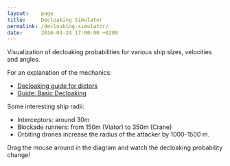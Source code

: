 ```yaml
---
layout:    page
title:     Decloaking Simulator
permalink: /decloaking-simulator/
date:      2016-04-24 17:00:00 +0200
---
```


Visualization of decloaking probabilities for various ship sizes, velocities and angles.

For an explanation of the mechanics:

* [Decloaking guide for dictors](https://www.reddit.com/r/Eve/comments/43kpvp/decloaking_guide_for_dictors/czj5a34)
* [Guide: Basic Decloaking](http://jestertrek.blogspot.co.at/2011/02/guide-basic-decloaking.html)

Some interesting ship radii:

* Interceptors: around 30m
* Blockade runners: from 150m (Viator) to 350m (Crane)
* Orbiting drones increase the radius of the attacker by 1000-1500 m.

Drag the mouse around in the diagram and watch the decloaking probability change!


<div id="decloaking-div">
</div>
<script type="text/javascript" src="/js/decloaking-opt.js"></script>
<script>decloaking.Main().main(document.getElementById('decloaking-div'));</script>
